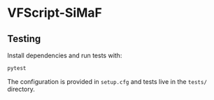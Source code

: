 # VFScript-SiMaF

## Testing

Install dependencies and run tests with:

```bash
pytest
```

The configuration is provided in `setup.cfg` and tests live in the `tests/` directory.
